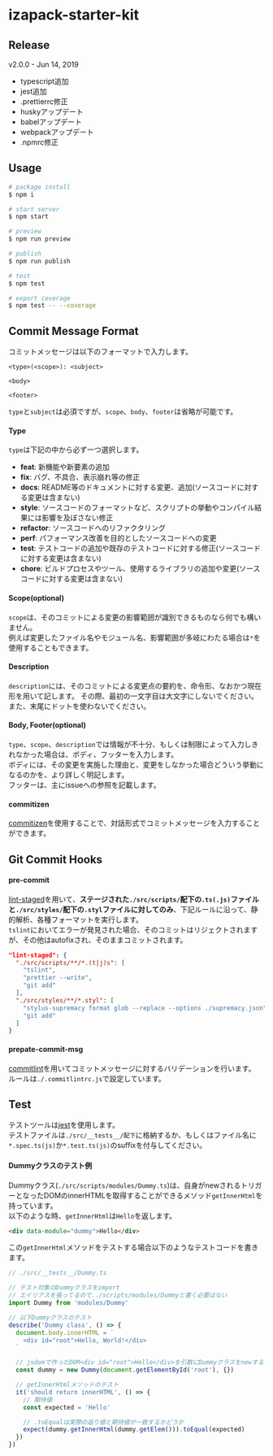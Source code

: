 # izapack-starter-kit

## Release
v2.0.0 - Jun 14, 2019
* typescript追加
* jest追加
* .prettierrc修正
* huskyアップデート
* babelアップデート
* webpackアップデート
* .npmrc修正

## Usage

```bash
# package install
$ npm i

# start server
$ npm start

# preview
$ npm run preview

# publish
$ npm run publish

# test
$ npm test

# export coverage
$ npm test -- --coverage
```

## Commit Message Format
コミットメッセージは以下のフォーマットで入力します。  

```
<type>(<scope>): <subject>

<body>

<footer>
```
`type`と`subject`は必須ですが、`scope`、`body`、`footer`は省略が可能です。  

#### Type
`type`は下記の中から必ず一つ選択します。

* **feat**: 新機能や新要素の追加
* **fix**: バグ、不具合、表示崩れ等の修正
* **docs**: README等のドキュメントに対する変更、追加(ソースコードに対する変更は含まない)
* **style**: ソースコードのフォーマットなど、スクリプトの挙動やコンパイル結果には影響を及ぼさない修正
* **refactor**: ソースコードへのリファクタリング
* **perf**: パフォーマンス改善を目的としたソースコードへの変更
* **test**: テストコードの追加や既存のテストコードに対する修正(ソースコードに対する変更は含まない)
* **chore**: ビルドプロセスやツール、使用するライブラリの追加や変更(ソースコードに対する変更は含まない)

#### Scope(optional)
`scope`は、そのコミットによる変更の影響範囲が識別できるものなら何でも構いません。  
例えば変更したファイル名やモジュール名、影響範囲が多岐にわたる場合は`*`を使用することもできます。  

#### Description
`description`には、そのコミットによる変更点の要約を、命令形、なおかつ現在形を用いて記します。
その際、最初の一文字目は大文字にしないでください。また、末尾にドットを使わないでください。

#### Body, Footer(optional)
`type`、`scope`、`description`では情報が不十分、もしくは制限によって入力しきれなかった場合は、ボディ、フッターを入力します。  
ボディには、その変更を実施した理由と、変更をしなかった場合どういう挙動になるのかを、より詳しく明記します。  
フッターは、主にissueへの参照を記載します。

#### commitizen
[commitizen](http://commitizen.github.io/cz-cli/)を使用することで、対話形式でコミットメッセージを入力することができます。


## Git Commit Hooks
#### pre-commit
[lint-staged](https://github.com/okonet/lint-staged)を用いて、**ステージされた`./src/scripts/`配下の`.ts(.js)`ファイルと`./src/styles/`配下の`.styl`ファイルに対してのみ**、下記ルールに沿って、静的解析、各種フォーマットを実行します。  
`tslint`においてエラーが発見された場合、そのコミットはリジェクトされますが、その他はautofixされ、そのままコミットされます。

```json
"lint-staged": {
  "./src/scripts/**/*.(t|j)s": [
    "tslint",
    "prettier --write",
    "git add"
  ],
  "./src/styles/**/*.styl": [
    "stylus-supremacy format glob --replace --options ./supremacy.json",
    "git add"
  ]
}
```

#### prepate-commit-msg
[commitlint](https://github.com/marionebl/commitlint)を用いてコミットメッセージに対するバリデーションを行います。  
ルールは`./.commitlintrc.js`で設定しています。

## Test
テストツールは[jest](https://jestjs.io/)を使用します。  
テストファイルは`./src/__tests__/配下`に格納するか、もしくはファイル名に`*.spec.ts(js)`か`*.test.ts(js)`のsuffixを付与してください。  

#### Dummyクラスのテスト例
Dummyクラス(`./src/scripts/modules/Dummy.ts`)は、自身がnewされるトリガーとなったDOMのinnerHTMLを取得することができるメソッド`getInnerHtml`を持っています。  
以下のような時、`getInnerHtml`は`Hello`を返します。
```html
<div data-module="dummy">Hello</div>
```

この`getInnerHtml`メソッドをテストする場合以下のようなテストコードを書きます。

```typescript
// ./src/__tests__/Dummy.ts

// テスト対象のDummyクラスをimport
// エイリアスを張ってるので../scripts/modules/Dummyと書く必要はない
import Dummy from 'modules/Dummy'

// 以下Dummyクラスのテスト
describe('Dummy class', () => {
  document.body.innerHTML = `
    <div id="root">Hello, World!</div>
  `

  // jsdomで作ったDOM<div id="root">Hello</div>を引数にDummyクラスをnewする
  const dummy = new Dummy(document.getElementById('root'), {})

  // getInnerHtmlメソッドのテスト
  it('should return innerHTML', () => {
    // 期待値
    const expected = 'Hello'

    // .toEqualは実際の返り値と期待値が一致するかどうか
    expect(dummy.getInnerHtml(dummy.getElem())).toEqual(expected)
  })
})
```
